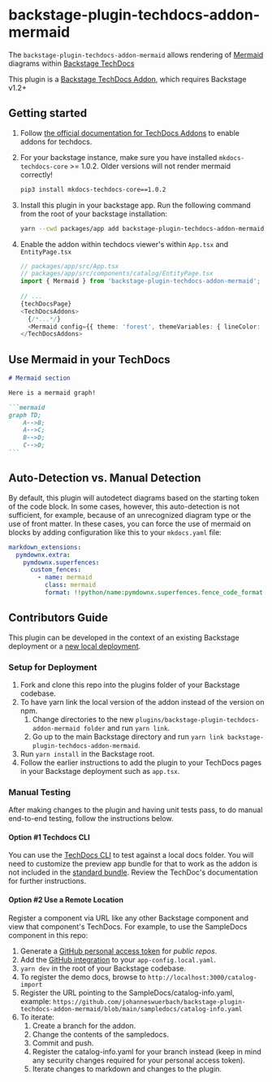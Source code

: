 # backstage-plugin-techdocs-addon-mermaid

The `backstage-plugin-techdocs-addon-mermaid` allows rendering of [Mermaid](https://mermaid-js.github.io/) diagrams
within [Backstage TechDocs](https://backstage.io/docs/features/techdocs/techdocs-overview)

This plugin is a [Backstage TechDocs Addon](https://backstage.io/docs/features/techdocs/addons), which requires
Backstage v1.2+

## Getting started

1. Follow [the official documentation for TechDocs Addons](https://backstage.io/docs/features/techdocs/addons#installing-and-using-addons) to enable addons for techdocs.
2. For your backstage instance, make sure you have installed `mkdocs-techdocs-core` >= 1.0.2. Older versions will not render mermaid correctly!

    ```sh
    pip3 install mkdocs-techdocs-core==1.0.2
    ```

3. Install this plugin in your backstage app. Run the following command from the root of your backstage installation:

   ```sh
   yarn --cwd packages/app add backstage-plugin-techdocs-addon-mermaid
   ```

4. Enable the addon within techdocs viewer's within `App.tsx` and `EntityPage.tsx`

   ```typescript jsx
   // packages/app/src/App.tsx
   // packages/app/src/components/catalog/EntityPage.tsx
   import { Mermaid } from 'backstage-plugin-techdocs-addon-mermaid';
 
   // ...
   {techDocsPage}
   <TechDocsAddons>
     {/*...*/}
     <Mermaid config={{ theme: 'forest', themeVariables: { lineColor: '#000000' } }} />
   </TechDocsAddons>
    ```

## Use Mermaid in your TechDocs

~~~markdown
# Mermaid section

Here is a mermaid graph!

```mermaid
graph TD;
    A-->B;
    A-->C;
    B-->D;
    C-->D;
```

~~~

## Auto-Detection vs. Manual Detection

By default, this plugin will autodetect diagrams based on the starting token of the code block. In some cases, however, this auto-detection is not sufficient, for example, because of an unrecognized
diagram type or the use of front matter. In these cases, you can force the use of mermaid on blocks by adding configuration like this to your `mkdocs.yaml` file:

```yaml
markdown_extensions:
  pymdownx.extra:
    pymdownx.superfences:
      custom_fences:
        - name: mermaid
          class: mermaid
          format: !!python/name:pymdownx.superfences.fence_code_format
```

## Contributors Guide

This plugin can be developed in the context of an existing Backstage deployment or a [new local deployment](https://backstage.io/docs/getting-started/#1-create-your-backstage-app).

### Setup for Deployment

1. Fork and clone this repo into the plugins folder of your Backstage codebase.
2. To have yarn link the local version of the addon instead of the version on npm.
   1. Change directories to the new `plugins/backstage-plugin-techdocs-addon-mermaid folder` and run `yarn link`.
   2. Go up to the main Backstage directory and run `yarn link backstage-plugin-techdocs-addon-mermaid`.
3. Run `yarn install` in the Backstage root.
4. Follow the earlier instructions to add the plugin to your TechDocs pages in your Backstage deployment such as `app.tsx`.

### Manual Testing

After making changes to the plugin and having unit tests pass, to do manual end-to-end testing, follow the instructions below.

#### Option #1 Techdocs CLI

You can use the [TechDocs CLI](https://backstage.io/docs/features/techdocs/cli/) to test against a local docs folder. You will need to customize the preview app bundle for that to work as the addon is not included in the [standard bundle](https://github.com/backstage/techdocs-cli/blob/main/packages/embedded-techdocs-app/src/App.tsx). Review the TechDoc's documentation for further instructions.

#### Option #2 Use a Remote Location

Register a component via URL like any other Backstage component and view that component's TechDocs.
For example, to use the SampleDocs component in this repo:

1. Generate a [GitHub personal access token](https://docs.github.com/en/authentication/keeping-your-account-and-data-secure/managing-your-personal-access-tokens) for *public repos*.
2. Add the [GitHub integration](https://backstage.io/docs/integrations/github/locations) to your `app-config.local.yaml`.
3. `yarn dev` in the root of your Backstage codebase.
4. To register the demo docs, browse to `http://localhost:3000/catalog-import`
5. Register the URL pointing to the SampleDocs/catalog-info.yaml, example: `https://github.com/johanneswuerbach/backstage-plugin-techdocs-addon-mermaid/blob/main/sampledocs/catalog-info.yaml`
6. To iterate:
   1. Create a branch for the addon.
   2. Change the contents of the sampledocs.
   3. Commit and push.
   4. Register the catalog-info.yaml for your branch instead (keep in mind any security changes required for your personal access token).
   5. Iterate changes to markdown and changes to the plugin.
